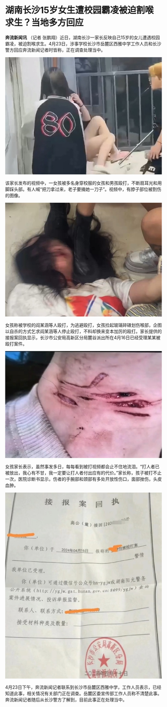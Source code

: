 # 湖南长沙15岁女生遭校园霸凌被迫割喉求生？当地多方回应

**奔流新闻讯** （记者
张鹏翔）近日，湖南长沙一家长反映自己15岁的女儿遭遇校园霸凌，被迫割喉求生。4月23日，涉事学校长沙市岳麓区西雅中学工作人员和长沙警方回应奔流新闻记者时皆称，正在调查处理当中。

![e7bb45d88b8cf984ee27b5de0bfd16e4.jpg](https://raw.githubusercontent.com/qqhsx/qqnews_image/main/2024/04/23/湖南长沙15岁女生遭校园霸凌被迫割喉求生？当地多方回应/e7bb45d88b8cf984ee27b5de0bfd16e4.jpg)

该家长发布的视频中，一女孩被多名身穿校服的女孩和男孩殴打，不断扇耳光和用脚踩头部。有人喊“把刀拿过来，老子要捅她一刀子”。视频中，有脖子部位被割伤的图像。

![18d068338c4833da7d0c55389c5bc6b2.jpg](https://raw.githubusercontent.com/qqhsx/qqnews_image/main/2024/04/23/湖南长沙15岁女生遭校园霸凌被迫割喉求生？当地多方回应/18d068338c4833da7d0c55389c5bc6b2.jpg)

女孩称被学校的阎某涵等人殴打，为逃避殴打，女孩捡起玻璃碎碴划伤喉部，企图以自杀的方式乞求阎某涵等人停止殴打，不料却换来变本加厉的殴打。家长提供的接报案回执显示，长沙市公安局高新区分局麓谷派出所在4月16日已经受理某某被殴打案件。

![817f9d15a8aa2364b5c1011f15a989f1.jpg](https://raw.githubusercontent.com/qqhsx/qqnews_image/main/2024/04/23/湖南长沙15岁女生遭校园霸凌被迫割喉求生？当地多方回应/817f9d15a8aa2364b5c1011f15a989f1.jpg)

女孩家长表示，虽然事发多日，每每看到被打视频都会止不住地流泪。“打人者已被放出，我心有不甘，我一定要让打人者付出应有的代价。”家长称，孩子被打不止一次，医院诊断书显示，伤者的手腕部和颈部有多处开放性伤口，面部挫伤，头皮血肿。

![431d347560b4296f15af68acc9db7704.jpg](https://raw.githubusercontent.com/qqhsx/qqnews_image/main/2024/04/23/湖南长沙15岁女生遭校园霸凌被迫割喉求生？当地多方回应/431d347560b4296f15af68acc9db7704.jpg)

4月23日下午，奔流新闻记者联系到长沙市岳麓区西雅中学，工作人员表示，已经知道此事，相关情况有关部门正在调查。岳麓区委宣传部工作人员称不清楚此事。奔流新闻记者随后从长沙警方了解到，目前此事正在处理当中。

